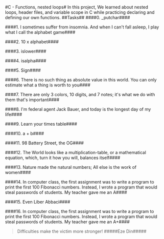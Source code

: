 #C - Functions, nested loops#
In this project, We learned about nested loops, header files, and variable scope in C while practicing declaring and defining our own functions.
##Tasks##
####0. _putchar####

####1. I sometimes suffer from insomnia. And when I can't fall asleep, I play what I call the alphabet game####


####2. 10 x alphabet####


####3. islower####


####4. isalpha####


####5. Sign####


####6. There is no such thing as absolute value in this world. You can only estimate what a thing is worth to you####


####7. There are only 3 colors, 10 digits, and 7 notes; it's what we do with them that's important####


####8. I'm federal agent Jack Bauer, and today is the longest day of my life####


####9. Learn your times table####


####10. a + b####


####11. 98 Battery Street, the OG####


####12. The World looks like a multiplication-table, or a mathematical equation, which, turn it how you will, balances itself####

####13. Nature made the natural numbers; All else is the work of women####

####14. In computer class, the first assignment was to write a program to print the first 100 Fibonacci numbers. Instead, I wrote a program that would steal passwords of students. My teacher gave me an A####

####15. Even Liber Abbaci####

####16. In computer class, the first assignment was to write a program to print the first 100 Fibonacci numbers. Instead, I wrote a program that would steal passwords of students. My teacher gave me an A+####

>Difficulties make the victim more stronger!
#####Eze Din#####
